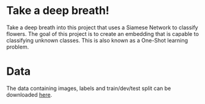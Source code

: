 # Take a deep breath!
Take a deep breath into this project that uses a Siamese Network to classify flowers. The goal of this project is to create an embedding that is capable to classifying unknown classes. This is also known as a One-Shot learning problem.

# Data
The data containing images, labels and train/dev/test split can be downloaded [here](http://www.robots.ox.ac.uk/~vgg/data/flowers/).

